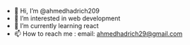 - 👋 Hi, I’m @ahmedhadrich209
- 👀 I’m interested in web development
- 🌱 I’m currently learning react
- 📫 How to reach me : 
       email: ahmedhadrich29@gmail.com

<!---
ahmedhadrich209/ahmedhadrich209 is a ✨ special ✨ repository because its `README.md` (this file) appears on your GitHub profile.
You can click the Preview link to take a look at your changes.
--->
